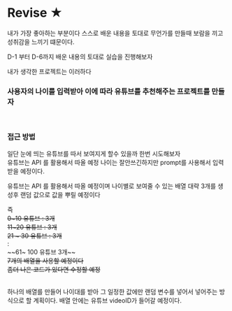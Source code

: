 # Revise ★

내가 가장 좋아하는 부분이다
스스로 배운 내용을 토대로 무언가를 만들때 보람을 끼고 성취감을 느끼기 떄문이다.

D-1 부터 D-6까지 배운 내용의 토대로 실습을 진행해보자

내가 생각한 프로젝트는 이러하다
<br>

### 사용자의 나이를 입력받아 이에 따라 유튜브를 추천해주는 프로젝트를 만들자

<br>

### 접근 방법

일단 눈에 띄는 유튜브를 따서 보여지게 할수 있을까 한번 시도해보자<br>
유튜브는 API 를 활용해서 따올 예정
나이는 잘안쓰긴하지만 prompt를 사용해서 입력 받을 예정이다.

유튜브는 API 를 활용해서 따올 예정이며 나이별로 보여줄 수 있는 배열 대략 3개를 생성후 랜덤 값으로 값을 뿌릴 예정이다<br>

즉 <br>
~~0~10 유튜브 : 3개~~<br>
~~11~20 유튜브 : 3개~~<br>
~~21 ~ 30 유튜브 : 3개~~<br>
       :<br>
~~61~ 100 유튜브 3개~~<br>
~~7개의 배열을 사용할 예정이다~~<br>
~~좀더 나은 코드가 있다면 수정할 예정~~<br>

<br> 하나의 배열를 만들어 나이대를 받아 그 일정한 값에만 랜덤 변수를 넣어서 넣어주는 방식으로 할 계획이다. 
배열 안에는 유튜브 videoID가 들어갈 예정이다.




